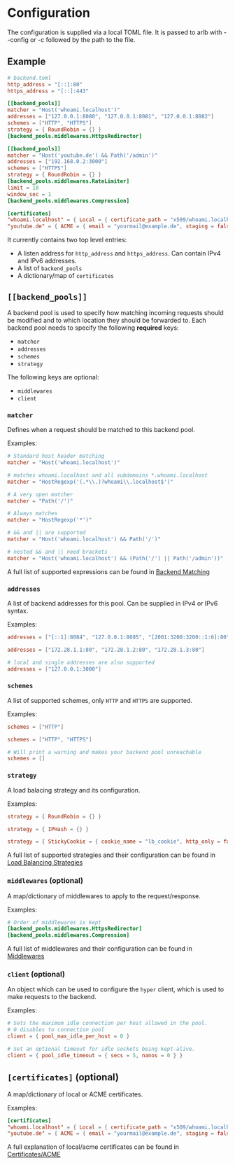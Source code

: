 # Configuration

The configuration is supplied via a local TOML file. It is passed to arlb with --config or -c followed by the path to the file.

## Example

```toml
# backend.toml
http_address = "[::]:80"
https_address = "[::]:443"

[[backend_pools]]
matcher = "Host('whoami.localhost')"
addresses = ["127.0.0.1:8080", "127.0.0.1:8081", "127.0.0.1:8082"]
schemes = ["HTTP", "HTTPS"]
strategy = { RoundRobin = {} }
[backend_pools.middlewares.HttpsRedirector]

[[backend_pools]]
matcher = "Host('youtube.de') && Path('/admin')"
addresses = ["192.168.0.2:3000"]
schemes = ["HTTPS"]
strategy = { RoundRobin = {} }
[backend_pools.middlewares.RateLimiter]
limit = 10
window_sec = 1
[backend_pools.middlewares.Compression]

[certificates]
"whoami.localhost" = { Local = { certificate_path = "x509/whoami.localhost.cer", private_key_path = "x509/whoami.localhost.key" } }
"youtube.de" = { ACME = { email = "yourmail@example.de", staging = false, persist_dir = "./certificates" } }
```

It currently contains two top level entries:

- A listen address for `http_address` and `https_address`. Can contain IPv4 and IPv6 addresses.
- A list of `backend_pools`
- A dictionary/map of `certificates`

## `[[backend_pools]]`

A backend pool is used to specify how matching incoming requests should be modified and to which location they should be forwarded to. Each backend pool needs to specify the following **required** keys:

- `matcher`
- `addresses`
- `schemes`
- `strategy`

The following keys are optional:

- `middlewares`
- `client`

### `matcher`

Defines when a request should be matched to this backend pool.

Examples:

```toml
# Standard host header matching
matcher = "Host('whoami.localhost')"

# matches whoami.localhost and all subdomains *.whoami.localhost
matcher = "HostRegexp('(.*\\.)?whoami\\.localhost$')"

# A very open matcher
matcher = "Path('/')"

# Always matches
matcher = "HostRegexp('*')"

# && and || are supported
matcher = "Host('whoami.localhost') && Path('/')"

# nested && and || need brackets
matcher = "Host('whoami.localhost') && (Path('/') || Path('/admin'))"
```

A full list of supported expressions can be found in [Backend Matching](backend_matching.md)

### `addresses`

A list of backend addresses for this pool. Can be supplied in IPv4 or IPv6 syntax.

Examples:

```toml
addresses = ["[::1]:8084", "127.0.0.1:8085", "[2001:3200:3200::1:6]:80"]

addresses = ["172.28.1.1:80", "172.28.1.2:80", "172.28.1.3:80"]

# local and single addresses are also supported
addresses = ["127.0.0.1:3000"]
```

### `schemes`

A list of supported schemes, only `HTTP` and `HTTPS` are supported.

Examples:

```toml
schemes = ["HTTP"]

schemes = ["HTTP", "HTTPS"]

# Will print a warning and makes your backend pool unreachable
schemes = []
```

### `strategy`

A load balacing strategy and its configuration.

Examples:

```toml
strategy = { RoundRobin = {} }

strategy = { IPHash = {} }

strategy = { StickyCookie = { cookie_name = "lb_cookie", http_only = false, secure = false, same_site = { Lax = {} }, inner = { RoundRobin = {} } } }
```

A full list of supported strategies and their configuration can be found in [Load Balancing Strategies](lb_strategies.md)

### `middlewares` (optional)

A map/dictionary of middlewares to apply to the request/response.

Examples:

```toml
# Order of middlewares is kept
[backend_pools.middlewares.HttpsRedirector]
[backend_pools.middlewares.Compression]
```

A full list of middlewares and their configuration can be found in [Middlewares](middlewares.md)

### `client` (optional)

An object which can be used to configure the `hyper` client, which is used to make requests to the backend.

Examples:

```toml
# Sets the maximum idle connection per host allowed in the pool.
# 0 disables to connection pool
client = { pool_max_idle_per_host = 0 }

# Set an optional timeout for idle sockets being kept-alive.
client = { pool_idle_timeout = { secs = 5, nanos = 0 } }
```

## `[certificates]` (optional)

A map/dictionary of local or ACME certificates.

Examples:

```toml
[certificates]
"whoami.localhost" = { Local = { certificate_path = "x509/whoami.localhost.cer", private_key_path = "x509/whoami.localhost.key" } }
"youtube.de" = { ACME = { email = "yourmail@example.de", staging = false, persist_dir = "./certificates" } }
```

A full explanation of local/acme certificates can be found in [Certificates/ACME](certificates.md)
